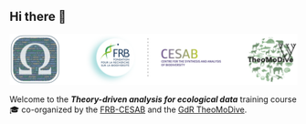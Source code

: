 ## Hi there 👋

![](banner-theodatasci_150dpi.png)

Welcome to the **_Theory-driven analysis for ecological data_** training course :mortar_board: co-organized by the 
[FRB-CESAB](https://www.fondationbiodiversite.fr/en/about-the-foundation/le-cesab/) and the 
[GdR TheoMoDive](https://sete-moulis-cnrs.fr/en/research/centre-for-biodiversity-theory-and-modelling/theomodive).
